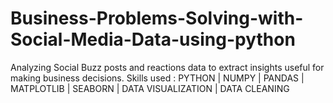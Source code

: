 # Business-Problems-Solving-with-Social-Media-Data-using-python
Analyzing Social Buzz posts and reactions data to extract insights useful for making business decisions. Skills used : PYTHON | NUMPY | PANDAS | MATPLOTLIB | SEABORN | DATA VISUALIZATION | DATA CLEANING
